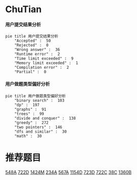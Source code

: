# ChuTian

<!-- tabs:start -->



#### **用户提交结果分析**

```mermaid
pie title 用户提交结果分析
    "Accepted" :  50
    "Rejected" :  0
    "Wrong answer" :  36
    "Runtime error" :  2
    "Time limit exceeded" :  9
    "Memory limit exceeded" :  1
    "Compilation error" :  2
    "Partial" :  0
```

#### **用户做题类型偏好分析**

```mermaid
pie title 用户做题类型偏好分析
    "binary search" :  103
    "dp" :  197
    "graphs" :  91
    "trees" :  99
    "divide and conquer" :  138
    "greedy" :  272
    "two pointers" :  146
    "dfs and similar" :  30
    "math" :  30
```



<!-- tabs:end -->
# 推荐题目
[548A](https://codeforces.com/contest/548/problem/A)
[722D](https://codeforces.com/contest/722/problem/D)
[1424M](https://codeforces.com/contest/1424/problem/M)
[234A](https://codeforces.com/contest/234/problem/A)
[567A](https://codeforces.com/contest/567/problem/A)
[1154D](https://codeforces.com/contest/1154/problem/D)
[723D](https://codeforces.com/contest/723/problem/D)
[722C](https://codeforces.com/contest/722/problem/C)
[38C](https://codeforces.com/contest/38/problem/C)
[1360B](https://codeforces.com/contest/1360/problem/B)

